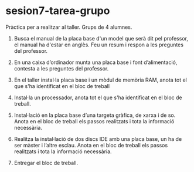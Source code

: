 # sesion7-tarea-grupo

Pràctica per a realitzar al taller. Grups de 4 alumnes.

1.	Busca el manual de la placa base d'un model que serà dit pel professor, el manual ha d'estar en anglès. Feu un resum i respon a les preguntes del professor.

2.	En una caixa d’ordinador munta una placa base i font d’alimentació, contesta a les preguntes del professor.

3.	En el taller instal·la placa base i un mòdul de memòria RAM, anota tot el que s'ha identificat en el bloc de treball

4.	Instal·la un processador, anota tot el que s'ha identificat en el bloc de treball.

5.	Instal·lació en la placa base d’una targeta gràfica, de xarxa i de so. Anota en el bloc de treball els passos realitzats i tota la informació necessària.

6.	Realitza la instal·lació de dos discs IDE amb una placa base, un ha de ser màster i l’altre esclau. Anota en el bloc de treball els passos realitzats i tota la informació necessària.
7. Entregar el bloc de treball.
